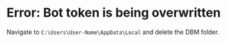 # Error: Bot token is being overwritten
Navigate to `C:\Users\User-Name\AppData\Local` and delete the DBM folder.  